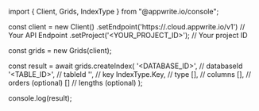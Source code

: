 import { Client, Grids, IndexType } from "@appwrite.io/console";

const client = new Client()
    .setEndpoint('https://<REGION>.cloud.appwrite.io/v1') // Your API Endpoint
    .setProject('<YOUR_PROJECT_ID>'); // Your project ID

const grids = new Grids(client);

const result = await grids.createIndex(
    '<DATABASE_ID>', // databaseId
    '<TABLE_ID>', // tableId
    '', // key
    IndexType.Key, // type
    [], // columns
    [], // orders (optional)
    [] // lengths (optional)
);

console.log(result);
